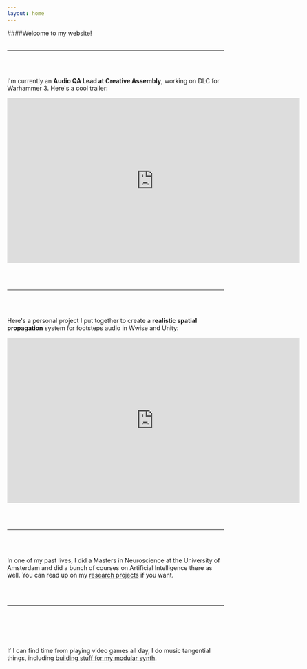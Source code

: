 ```yaml
---
layout: home
---
```


####Welcome to my website! 
<br/><br/>

***

<br/><br/>

I'm currently an **Audio QA Lead at Creative Assembly**, working on DLC for Warhammer 3. Here's a cool trailer:

<iframe width="680" height="385" src="https://www.youtube.com/embed/Qqhc3mK06r0" title="YouTube video player" frameborder="0" allow="accelerometer; autoplay; clipboard-write; encrypted-media; gyroscope; picture-in-picture; web-share" allowfullscreen></iframe>

<br/><br/>

***

<br/><br/>

Here's a personal project I put together to create a **realistic spatial propagation** system for footsteps audio in Wwise and Unity:  

<iframe width="680" height="385" src="https://www.youtube.com/embed/5rK5BsY53so" title="YouTube video player" frameborder="0" allow="accelerometer; autoplay; clipboard-write; encrypted-media; gyroscope; picture-in-picture; web-share" allowfullscreen></iframe>

<br/><br/>

***

<br/><br/>

In one of my past lives, I did a Masters in Neuroscience at the University of Amsterdam and did a bunch of courses on Artificial Intelligence there as well. You can read up on my [research projects](/research) if you want. 

<br/><br/>

***

<br/><br/>
<br/><br/>

If I can find time from playing video games all day, I do music tangential things, including [building stuff for my modular synth](/projects). 

